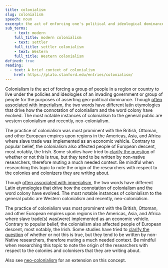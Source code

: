 ```yaml
---
title: colonialism
slug: colonialism
speech: noun
excerpt: the act of enforcing one's political and ideological dominance in a country or region that is not of one's origin
sub_terms:
    - text: modern
    full_title: modern colonialism
    - text: settler
    full_title: settler colonialism
    - text: Western
    full_title: Western colonialism
defined: true
reading:
  - text: A brief context of colonialism
    href: https://plato.stanford.edu/entries/colonialism/
---
```


Colonialism is the act of forcing a group of people in a region or country to live under the policies and ideologies of an invading government or group of people for the purposes of asserting geo-political dominance. Though [often associated with imperialism](https://plato.stanford.edu/entries/colonialism/), the two words have different latin etymologies that drive how the connotation of colonialism and the word colony have evolved. The most notable instances of colonialism to the general public are western colonialism and recently, neo-colonialism.

The practice of colonialism was most prominent with the British, Ottoman, and other European empires upon regions in the Americas, Asia, and Africa where slave trade was implemented as an economic vehicle. Contrary to popular belief, the colonialism also affected people of European descent, most notably, the Irish. Some studies have tried to [clarify the question](https://www.jstor.org/stable/20720270?seq=1) of whether or not this is true, but they tend to be written by non-native researchers, therefore muting a much needed context. Be mindful when researching this topic to note the origin of the researchers with respect to the colonies and colonizers they are writing about.

Though [often associated with imperialism](https://plato.stanford.edu/entries/colonialism/), the two words have different Latin etymologies that drive how the connotation of colonialism and the word colony have evolved. The most notable instances of colonialism to the general public are Western colonialism and recently, neo-colonialism.

The practice of colonialism was most prominent with the British, Ottoman, and other European empires upon regions in the Americas, Asia, and Africa where slave trade(s) was(were) implemented as an economic vehicle. Contrary to popular belief, the colonialism also affected people of European descent, most notably, the Irish. Some studies have tried to [clarify the question](https://www.jstor.org/stable/20720270?seq=1) of whether or not this is true, but they tend to be written by non-Native researchers, therefore muting a much needed context. Be mindful when researching this topic to note the origin of the researchers with respect to the colonies and colonisers that they are writing about.

Also see [neo-colonialism](/definitions/neo-colonialism) for an extension on this concept.
